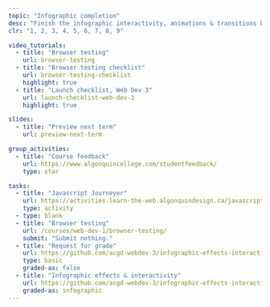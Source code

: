 ```yaml
---
topic: "Infographic completion"
desc: "Finish the infographic interactivity, animations & transitions by the end of the term."
clr: "1, 2, 3, 4, 5, 6, 7, 8, 9"

video_tutorials:
  - title: "Browser testing"
    url: browser-testing
  - title: "Browser testing checklist"
    url: browser-testing-checklist
    highlight: true
  - title: "Launch checklist, Web Dev 3"
    url: launch-checklist-web-dev-3
    highlight: true

slides:
  - title: "Preview next term"
    url: preview-next-term

group_activities:
  - title: "Course feedback"
    url: https://www.algonquincollege.com/studentfeedback/
    type: star

tasks:
  - title: "Javascript Journeyer"
    url: https://activities.learn-the-web.algonquindesign.ca/javascript-journeyer/
    type: activity
  - type: blank
  - title: "Browser testing"
    url: /courses/web-dev-1/browser-testing/
    submit: "Submit nothing."
  - title: "Request for grade"
    url: https://github.com/acgd-webdev-3/infographic-effects-interactivity#4-request-for-grade
    type: basic
    graded-as: false
  - title: "Infographic effects & interactivity"
    url: https://github.com/acgd-webdev-3/infographic-effects-interactivity
    graded-as: infographic
---
```

